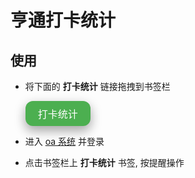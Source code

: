 # 亨通打卡统计

## 使用

- 将下面的 **打卡统计** 链接拖拽到书签栏

  <a href='javascript:__INJECT_DIST__' style="background-color: #4CAF50;border: none;color: white;padding: 8px 20px;text-align: center;text-decoration: none;display: inline-block;font-size: 16px;border-radius: 12px;box-shadow: 0 8px 16px 0 rgba(0,0,0,0.2), 0 6px 20px 0 rgba(0,0,0,0.19);">打卡统计</a>

- 进入 [oa 系统](https://oa.hengtonggroup.com.cn/wui/main.jsp) 并登录

- 点击书签栏上 **打卡统计** 书签, 按提醒操作
